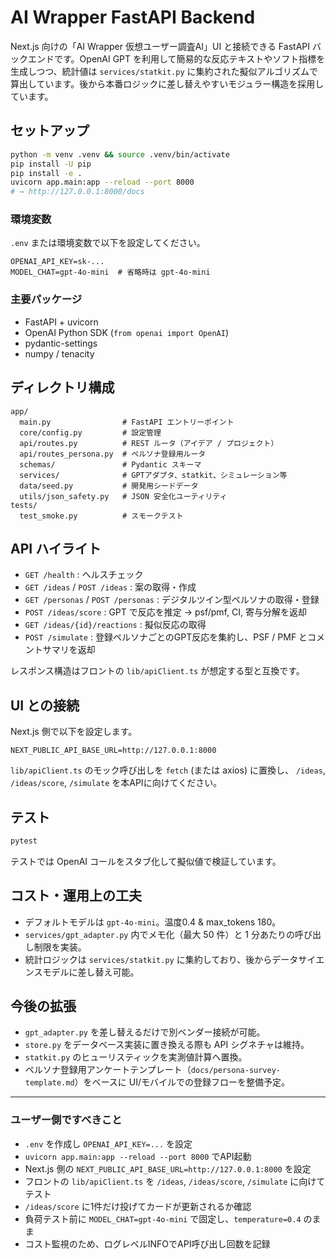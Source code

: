 # AI Wrapper FastAPI Backend

Next.js 向けの「AI Wrapper 仮想ユーザー調査AI」UI と接続できる FastAPI バックエンドです。OpenAI GPT を利用して簡易的な反応テキストやソフト指標を生成しつつ、統計値は `services/statkit.py` に集約された擬似アルゴリズムで算出しています。後から本番ロジックに差し替えやすいモジュラー構造を採用しています。

## セットアップ

```bash
python -m venv .venv && source .venv/bin/activate
pip install -U pip
pip install -e .
uvicorn app.main:app --reload --port 8000
# → http://127.0.0.1:8000/docs
```

### 環境変数

`.env` または環境変数で以下を設定してください。

```
OPENAI_API_KEY=sk-...
MODEL_CHAT=gpt-4o-mini  # 省略時は gpt-4o-mini
```

### 主要パッケージ

- FastAPI + uvicorn
- OpenAI Python SDK (`from openai import OpenAI`)
- pydantic-settings
- numpy / tenacity

## ディレクトリ構成

```
app/
  main.py                # FastAPI エントリーポイント
  core/config.py         # 設定管理
  api/routes.py          # REST ルータ（アイデア / プロジェクト）
  api/routes_persona.py  # ペルソナ登録用ルータ
  schemas/               # Pydantic スキーマ
  services/              # GPTアダプタ、statkit、シミュレーション等
  data/seed.py           # 開発用シードデータ
  utils/json_safety.py   # JSON 安全化ユーティリティ
tests/
  test_smoke.py          # スモークテスト
```

## API ハイライト

- `GET /health` : ヘルスチェック
- `GET /ideas` / `POST /ideas` : 案の取得・作成
- `GET /personas` / `POST /personas` : デジタルツイン型ペルソナの取得・登録
- `POST /ideas/score` : GPT で反応を推定 → psf/pmf, CI, 寄与分解を返却
- `GET /ideas/{id}/reactions` : 擬似反応の取得
- `POST /simulate` : 登録ペルソナごとのGPT反応を集約し、PSF / PMF とコメントサマリを返却

レスポンス構造はフロントの `lib/apiClient.ts` が想定する型と互換です。

## UI との接続

Next.js 側で以下を設定します。

```
NEXT_PUBLIC_API_BASE_URL=http://127.0.0.1:8000
```

`lib/apiClient.ts` のモック呼び出しを `fetch` (または axios) に置換し、 `/ideas`, `/ideas/score`, `/simulate` を本APIに向けてください。

## テスト

```bash
pytest
```

テストでは OpenAI コールをスタブ化して擬似値で検証しています。

## コスト・運用上の工夫

- デフォルトモデルは `gpt-4o-mini`。温度0.4 & max_tokens 180。
- `services/gpt_adapter.py` 内でメモ化（最大 50 件）と 1 分あたりの呼び出し制限を実装。
- 統計ロジックは `services/statkit.py` に集約しており、後からデータサイエンスモデルに差し替え可能。

## 今後の拡張

- `gpt_adapter.py` を差し替えるだけで別ベンダー接続が可能。
- `store.py` をデータベース実装に置き換える際も API シグネチャは維持。
- `statkit.py` のヒューリスティックを実測値計算へ置換。
- ペルソナ登録用アンケートテンプレート（`docs/persona-survey-template.md`）をベースに UI/モバイルでの登録フローを整備予定。

---

### ユーザー側ですべきこと
- `.env` を作成し `OPENAI_API_KEY=...` を設定
- `uvicorn app.main:app --reload --port 8000` でAPI起動
- Next.js 側の `NEXT_PUBLIC_API_BASE_URL=http://127.0.0.1:8000` を設定
- フロントの `lib/apiClient.ts` を `/ideas`, `/ideas/score`, `/simulate` に向けてテスト
- `/ideas/score` に1件だけ投げてカードが更新されるか確認
- 負荷テスト前に `MODEL_CHAT=gpt-4o-mini` で固定し、`temperature=0.4` のまま
- コスト監視のため、ログレベルINFOでAPI呼び出し回数を記録

